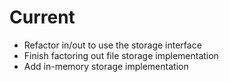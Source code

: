 # Current
 - Refactor in/out to use the storage interface
 - Finish factoring out file storage implementation
 - Add in-memory storage implementation